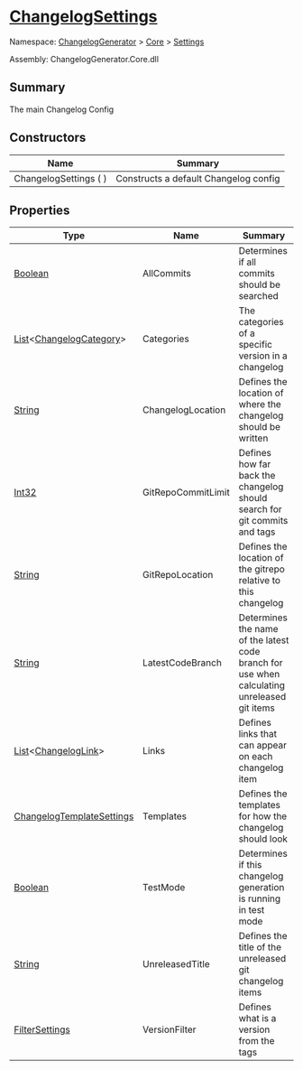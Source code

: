 # [ChangelogSettings](./ChangelogSettings.md)

Namespace: [ChangelogGenerator]() > [Core](./../README.md) > [Settings](./README.md)

Assembly: ChangelogGenerator.Core.dll

## Summary
The main Changelog Config

## Constructors

| Name | Summary | 
| --- | --- | 
| ChangelogSettings (  ) | Constructs a default Changelog config | 


## Properties

| Type | Name | Summary | 
| --- | --- | --- | 
| [Boolean](https://docs.microsoft.com/en-us/dotnet/api/System.Boolean) | AllCommits | Determines if all commits should be searched | 
| [List](https://docs.microsoft.com/en-us/dotnet/api/System.Collections.Generic.List-1)\<[ChangelogCategory](./ChangelogCategory.md)> | Categories | The categories of a specific version in a changelog | 
| [String](https://docs.microsoft.com/en-us/dotnet/api/System.String) | ChangelogLocation | Defines the location of where the changelog should be written | 
| [Int32](https://docs.microsoft.com/en-us/dotnet/api/System.Int32) | GitRepoCommitLimit | Defines how far back the changelog should search for git commits and tags | 
| [String](https://docs.microsoft.com/en-us/dotnet/api/System.String) | GitRepoLocation | Defines the location of the gitrepo relative to this changelog | 
| [String](https://docs.microsoft.com/en-us/dotnet/api/System.String) | LatestCodeBranch | Determines the name of the latest code branch for use when calculating unreleased git items | 
| [List](https://docs.microsoft.com/en-us/dotnet/api/System.Collections.Generic.List-1)\<[ChangelogLink](./ChangelogLink.md)> | Links | Defines links that can appear on each changelog item | 
| [ChangelogTemplateSettings](./ChangelogTemplateSettings.md) | Templates | Defines the templates for how the changelog should look | 
| [Boolean](https://docs.microsoft.com/en-us/dotnet/api/System.Boolean) | TestMode | Determines if this changelog generation is running in test mode | 
| [String](https://docs.microsoft.com/en-us/dotnet/api/System.String) | UnreleasedTitle | Defines the title of the unreleased git changelog items | 
| [FilterSettings](./FilterSettings.md) | VersionFilter | Defines what is a version from the tags | 


